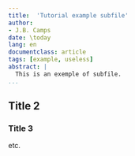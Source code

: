 ```yaml
---
title:  'Tutorial example subfile'
author:
- J.B. Camps
date: \today
lang: en
documentclass: article
tags: [example, useless]
abstract: |
  This is an exemple of subfile.
...
```


## Title 2

### Title 3

etc.